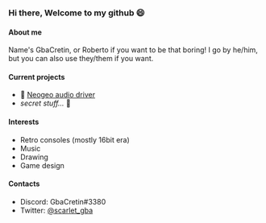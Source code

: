 ### Hi there, Welcome to my github 😄

#### About me
Name's GbaCretin, or Roberto if you want to be that boring! I go by he/him, but you can also use they/them if you want.

#### Current projects
* :musical_note: [Neogeo audio driver](https://github.com/GbaCretin/Mezz-Estate-NeoGeo-Audio-Driver)
* *secret stuff...* :eyes:

#### Interests
* Retro consoles (mostly 16bit era)
* Music
* Drawing
* Game design

#### Contacts
* Discord: GbaCretin#3380
* Twitter: [@scarlet_gba](https://twitter.com/scarlet_gba/)

